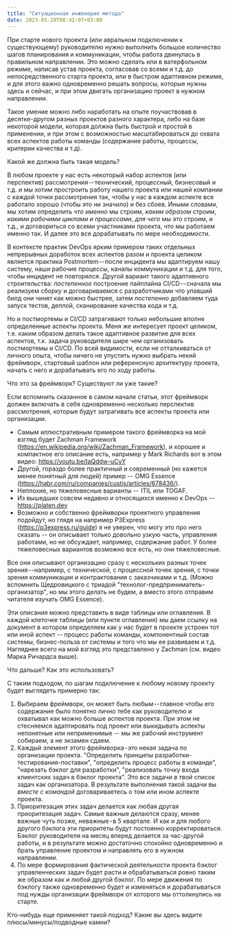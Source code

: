 ```yaml
---
title: "Ситуационная инженерия метода"
date: 2023-05-28T08:42:07+03:00
---
```

При старте нового проекта (или авральном подключении к существующему) руководителю нужно выполнить большое количество шагов планирования и коммуникации, чтобы работа двинулась в правильном направлении. Это можно сделать или в ватерфольном режиме, написав устав проекта, согласовав со всеми и т.д. до непосредственного старта проекта, или в быстром адаптивном режиме, и для этого важно одновременно решать вопросы, которые нужны здесь и сейчас, и при этом двигать организацию проект в нужном направлении.

Такое умение можно либо наработать на опыте поучаствовав в десятке-другом разных проектов разного характера, либо на базе некоторой модели, которая должна быть быстрой и простой в применении, и при этом с возможностью масштабироваться до охвата всех аспектов работы команды (содержание работы, процессы, критерии качества и т.д).

Какой же должна быть такая модель?

В любом проекте у нас есть некоторый набор аспектов (или перспектив) рассмотрения -- технический, процессный, бизнесовый и т.д. и мы хотим простроить работу нашего проекта или нашей компании с каждой точки рассмотрения так, чтобы у нас в каждом аспекте все работало хорошо (чтобы это ни значило) и без сбоев. Иными словами, мы хотим определить *что именно* мы строим, *каким образом* строим, *какими рабочими циклами и процессами*, *для чего* мы это строим, и т.д., и договориться со всеми участниками проекта, что мы работаем именно так. И далее это все дорабатывать по мере необходимости.

В контексте практик DevOps ярким примером таких отдельных непрерывных доработок всех аспектов разом и  проекта целиком является практика Postmortem -- после инцидента мы адаптируем нашу систему, наши рабочие процессы, каналы коммуникации и т.д. для того, чтобы инцидент не повторялся. Другой вариант такого адаптивного строительства: *постепенное* построение пайплайна CI/CD -- сначала мы реализуем сборку и договариваемся с разработчиками что упавший билд они чинят как можно быстрее, затем *постепенно* добавляем туда запуск тестов, деплой, сканирование качества кода и т.д.

Но и постмортемы и CI/CD затрагивают только небольшие вполне определенные аспекты проекта. Меня же интересует проект целиком, т.е. каким образом делать такое адаптивное развитие для всех аспектов, т.к. задача руководителя шире чем организовать постмортемы и CI/CD.
По всей видимости, если не отталкиваться от личного опыта, чтобы ничего не упустить нужно выбрать некий фреймворк, стартовый шаблон или референсную архитектуру проекта, начать с него и дорабатывать его по ходу работы.

Что это за фреймворк? Существуют ли уже такие?

Если вспомнить сказанное в самом начале статьи, этот фреймворк должен включать в себя одновременно несколько перспектив рассмотрения, которые будут затрагивать все аспекты проекта или организации.
- Самым иллюстративным примером такого фреймворка на мой взгляд будет Zachman Framework (https://en.wikipedia.org/wiki/Zachman_Framework), и хорошее и компактное его описание есть, например у Mark Richards вот в этом видео: https://youtu.be/IaQddw-uCvY
- Другой, гораздо более практичный и современный (но кажется менее понятный для людей) пример --  OMG Essence (https://habr.com/ru/companies/custis/articles/678436/).
- Неплохие, но тяжеловесные варианты --  ITIL или TOGAF.
- Из вышедших совсем недавно и относящихся именно к DevOps -- https://platen.dev
- Возможно и собственно фреймворки проектного управления подойдут, но глядя на например P3Express (https://p3express.ru/guide) я не уверен, что могу это про него сказать -- он описывает только довольно узкую часть, управления работами, но не обсуждает, например, содержание работ. У более тяжеловесных вариантов возможно все есть, но они тяжеловесные.

Все они описывают организацию сразу с нескольких разных точек зрения -- например, с технической, с процессной точек зрения, с точки зрения коммуникации и контрактования с заказчиками и т.д.
(Можно вспомнить Щедровицкого с триадой "технолог-предприниматель-организатор", но мы этого делать не будем, а вместо этого отправим читателя изучать OMG Essence).

Эти описания можно представить в виде таблицы или оглавления. В каждой клеточке таблицы (или пункте оглавления) мы даем ссылку на документ в котором определяем как у нас будет в проекте устроен тот или иной аспект -- процесс работы команды, компонентный состав системы, бизнес-польза от системы и того что мы ее развиваем и т.д. Нагляднее всего на мой взгляд это представлено у Zachman (см. видео Марка Ричардса выше).

Что дальше? Как это использовать?

С таким подходом, по шагам подключение к любому новому проекту будет выглядеть примерно так:
1. Выбираем фреймворк, он может быть любым -- главное чтобы его содержание было понятно лично тебе как руководителю и охватывал как можно больше аспектов проекта. При этом не стесняемся адаптировать под проект или выкидывать аспекты непонятные или неприменимые -- мы же рабочий инструмент собираем, а не экзамен сдаем.
2. Каждый элемент этого фреймворка - это некая задача по организации проекта. "Определить принципы разработки-тестирования-поставки", "определить процесс работы в команде", "нарезать бэклог для разработки", "реализовать точку входа клиентских задач в бэклог проекта". Это все задачи *в твой* список задач как организатора. В результате выполнения такой задачи вы *вместе с командой* договариваетесь о том или ином аспекте проекта.
3. Приоритезация этих задач делается как любая другая приоритезация задач. Самые важные делаются сразу, менее важные чуть позже, неважные - в 5 квартале. И как и для любого другого бэклога эти приоритеты будут постоянно корректироваться. Бэклог руководителя на месяц вперед делается за час-другой работы, и в результате можно достаточно спокойно одновременно и брать управление проектом и направлять его в нужном направлении.
4. По мере формирования фактической деятельности проекта бэклог управленческих задач будет расти и  обрабатываться ровно таким же образом как и любой другой бэклог. По мере движения по бэклогу также одновременно будет и изменяться и дорабатываться под нужды организации фреймворк от которого мы оттолкнулись на старте.

Кто-нибудь еще применяет такой подход? Какие вы здесь видите плюсы/минусы/подводные камни?
